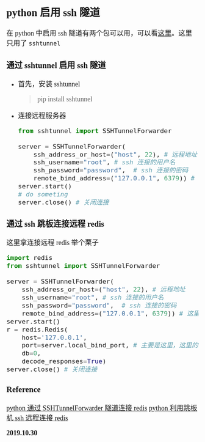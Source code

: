 <font size=4 face='楷体'>

## python 启用 ssh 隧道

在 python 中启用 ssh 隧道有两个包可以用，可以看[这里](https://www.cnblogs.com/sch01ar/p/8024380.html)。这里只用了 `sshtunnel`

### 通过 sshtunnel 启用 ssh 隧道

- 首先，安装 sshtunnel

  > pip install sshtunnel

- 连接远程服务器

  ```python
  from sshtunnel import SSHTunnelForwarder

  server = SSHTunnelForwarder(
      ssh_address_or_host=("host", 22), # 远程地址
      ssh_username="root", # ssh 连接的用户名
      ssh_password="password",  # ssh 连接的密码
      remote_bind_address=("127.0.0.1", 6379)) # 这里是连接远程 redis
  server.start()
  # do someting
  server.close() # 关闭连接
  ```

### 通过 ssh 跳板连接远程 redis

这里拿连接远程 redis 举个栗子

```python
import redis
from sshtunnel import SSHTunnelForwarder

server = SSHTunnelForwarder(
    ssh_address_or_host=("host", 22), # 远程地址
    ssh_username="root", # ssh 连接的用户名
    ssh_password="password",  # ssh 连接的密码
    remote_bind_address=("127.0.0.1", 6379)) # 这里是连接远程 redis
server.start()
r = redis.Redis(
    host='127.0.0.1',
    port=server.local_bind_port, # 主要是这里，这里的端口是刚才 server 提供的
    db=0,
    decode_responses=True)
server.close() # 关闭连接
```

### Reference

[python 通过 SSHTunnelForwarder 隧道连接 redis](https://blog.csdn.net/sinat_34209942/article/details/89880363)
[python 利用跳板机 ssh 远程连接 redis](https://blog.csdn.net/shirlytm/article/details/79106123)

**2019.10.30**
